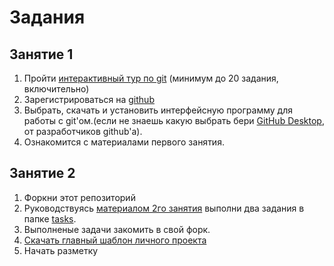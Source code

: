 # Задания #

## Занятие 1 ##

1. Пройти [интерактивный тур по git](https://githowto.com/) (минимум до 20 задания, включительно)
2. Зарегистрироваться на [github](https://github.com/)
3. Выбрать, скачать и установить интерфейсную программу для работы с git'ом.(если не знаешь какую выбрать бери [GitHub Desktop](https://desktop.github.com/), от разработчиков github'a).
3. Ознакомится с материалами первого занятия.

## Занятие 2 ##

1. Форкни этот репозиторий
2. Руководствуясь [материалом 2го занятия](https://docs.google.com/document/d/1VbU4OrDhqmG5P4hMce00WUGjX107JZcIOejqgAUGrAs/edit?usp=sharing) выполни два задания в папке [tasks](https://github.com/teach-visionstudio/course_vs/tree/master/tasks).
3. Выполненые задачи закомить в свой форк.
2. [Скачать главный шаблон личного проекта](https://drive.google.com/file/d/1-YNWuxLKAFHmmd0paiUQ2yD8uSiOMFIR/view?usp=sharing)
3. Начать разметку